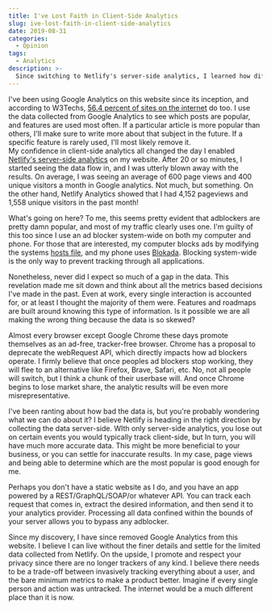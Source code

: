 ```yaml
---
title: I've Lost Faith in Client-Side Analytics
slug: ive-lost-faith-in-client-side-analytics
date: 2019-08-31
categories:
  - Opinion
tags:
  - Analytics
description: >-
  Since switching to Netlify's server-side analytics, I learned how different the data is when compared to Google Analytics.
---
```


I've been using Google Analytics on this website since its inception, and according to W3Techs, [56.4 percent of sites on the internet](https://w3techs.com/technologies/details/ta-googleanalytics/all/all) do too. I use the data collected from Google Analytics to see which posts are popular, and features are used most often. If a particular article is more popular than others, I'll make sure to write more about that subject in the future. If a specific feature is rarely used, I'll most likely remove it.  
My confidence in client-side analytics all changed the day I enabled [Netlify's server-side analytics](https://www.netlify.com/products/analytics/) on my website. After 20 or so minutes, I started seeing the data flow in, and I was utterly blown away with the results. On average, I was seeing an average of 600 page views and 400 unique visitors a month in Google analytics. Not much, but something. On the other hand, Netlify Analytics showed that I had 4,152 pageviews and 1,558 unique visitors in the past month!  

What's going on here? To me, this seems pretty evident that adblockers are pretty damn popular, and most of my traffic clearly uses one. I'm guilty of this too since I use an ad blocker system-wide on both my computer and phone. For those that are interested, my computer blocks ads by modifying the systems [hosts file]([https://github.com/StevenBlack/hosts](https://github.com/StevenBlack/hosts)), and my phone uses [Blokada](https://blokada.org).  Blocking system-wide is the only way to prevent tracking through all applications. 

Nonetheless, never did I expect so much of a gap in the data. This revelation made me sit down and think about all the metrics based decisions I've made in the past. Even at work, every single interaction is accounted for, or at least I thought the majority of them were. Features and roadmaps are built around knowing this type of information. Is it possible we are all making the wrong thing because the data is so skewed?  
  
Almost every browser except Google Chrome these days promote themselves as an ad-free, tracker-free browser. Chrome has a proposal to deprecate the webRequest API, which directly impacts how ad blockers operate.  I firmly believe that once peoples ad blockers stop working, they will flee to an alternative like Firefox, Brave, Safari, etc. No, not all people will switch, but I think a chunk of their userbase will. And once Chrome begins to lose market share, the analytic results will be even more misrepresentative. 

I've been ranting about how bad the data is, but you're probably wondering what we can do about it? I believe Netlify is heading in the right direction by collecting the data server-side. WIth only server-side analytics, you lose out on certain events you would typically track client-side, but In turn, you will have much more accurate data. This might be more beneficial to your business, or you can settle for inaccurate results. In my case, page views and being able to determine which are the most popular is good enough for me.

Perhaps you don't have a static website as I do, and you have an app powered by a REST/GraphQL/SOAP/or whatever API. You can track each request that comes in, extract the desired information, and then send it to your analytics provider. Processing all data confined within the bounds of your server allows you to bypass any adblocker.

Since my discovery, I have since removed Google Analytics from this website. I believe I can live without the finer details and settle for the limited data collected from Netlify. On the upside, I promote and respect your privacy since there are no longer trackers of any kind. I believe there needs to be a trade-off between invasively tracking everything about a user, and the bare minimum metrics to make a product better. Imagine if every single person and action was untracked. The internet would be a much different place than it is now.
